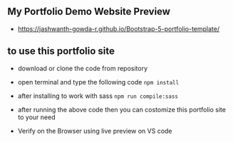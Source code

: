 ## My Portfolio Demo Website Preview

- https://jashwanth-gowda-r.github.io/Bootstrap-5-portfolio-template/

## to use this portfolio site

- download or clone the code from repository
- open terminal and type the following code
  `npm install`

- after installing to work with sass
  `npm run compile:sass`

- after running the above code then you can costomize this portfolio site to your need

- Verify on the Browser using live preview on VS code
